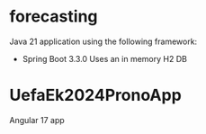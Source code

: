 # forecasting
Java 21 application using the following framework:
- Spring Boot 3.3.0
Uses an in memory H2 DB
# UefaEk2024PronoApp
 Angular 17 app 